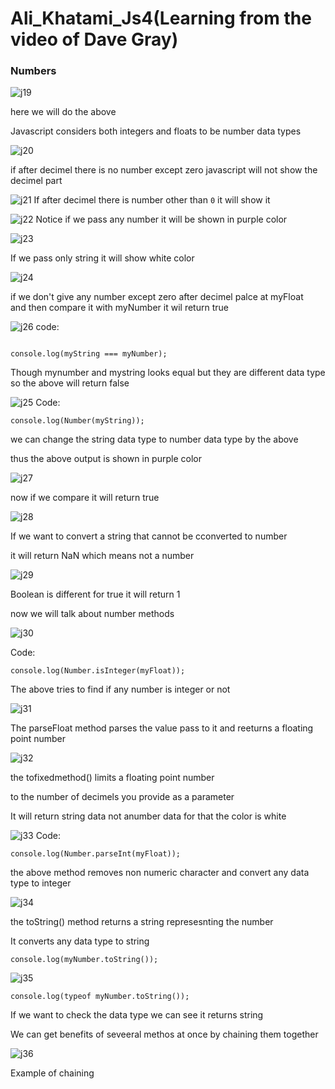 # Ali_Khatami_Js4(Learning from the video of Dave Gray)

### Numbers

![j19](https://github.com/C191068/Ali_Khatami_JS4/assets/89090776/dc627031-86e1-425b-820c-3954dc930604)

here we will do the above <br>

Javascript considers both integers and floats to be number data types <br>

![j20](https://github.com/C191068/Ali_Khatami_JS4/assets/89090776/dbc6b082-9fac-4264-82cc-3f90aea044fa)

if after decimel there is no number except zero javascript will not show the decimel part <br>


![j21](https://github.com/C191068/Ali_Khatami_JS4/assets/89090776/e24279b4-aca3-452f-b8af-af6a9d3bd348)
If after decimel there is number other than ```0``` it will show it<br>


![j22](https://github.com/C191068/Ali_Khatami_JS4/assets/89090776/043dd6f4-39e1-4bb6-ae26-6573cefd2b5f)
Notice if we pass any number it will be shown in purple color <br>

![j23](https://github.com/C191068/Ali_Khatami_JS4/assets/89090776/327a142c-1ce7-4ceb-9fb9-ae62ed796bab)

If we pass only string it will show white color <br>


![j24](https://github.com/C191068/Ali_Khatami_JS4/assets/89090776/b475ae00-41c6-49cb-9e00-393ad0ba60f2)

if we don't give any number except zero after decimel palce at myFloat <br>
and then compare it with myNumber it wil return true <br>


![j26](https://github.com/C191068/Ali_Khatami_JS4/assets/89090776/faaad856-bf76-44ea-9412-bfcf26fba638)
code:

```

console.log(myString === myNumber);

```

Though mynumber and mystring looks equal but they are  different data type so the above will return false <br>




![j25](https://github.com/C191068/Ali_Khatami_JS4/assets/89090776/b24bba60-c677-4389-ad1f-b35265141971)
Code:

```
console.log(Number(myString));

```

we can change the string data type to number data type by the above <br>

thus the above output is shown in purple color <br>


![j27](https://github.com/C191068/Ali_Khatami_JS4/assets/89090776/5eedb750-e24b-496d-9291-6df11d711b9b)

now if we compare it will return true <br>

![j28](https://github.com/C191068/Ali_Khatami_JS4/assets/89090776/8f1f0d38-9244-4529-9f94-98b1fce0ac37)

If we want to convert a string that cannot be cconverted to number <br>

it will return NaN which means not a number <br>

![j29](https://github.com/C191068/Ali_Khatami_JS4/assets/89090776/3a2853bd-ab4c-47d8-a39b-97158332d4d0)

Boolean is different for true it will return 1 <br>



now we will talk about number methods <br>



![j30](https://github.com/C191068/Ali_Khatami_JS4/assets/89090776/e5857685-29f6-4512-9b20-e0c2d6ac279c)

Code:

```
console.log(Number.isInteger(myFloat));

```

The above tries to find if any number is integer or not <br>


![j31](https://github.com/C191068/Ali_Khatami_JS4/assets/89090776/0cff7475-10e7-4e47-8c2c-bc8f681234ef)


The parseFloat method parses the value pass to it and reeturns a floating point number <br>

![j32](https://github.com/C191068/Ali_Khatami_JS4/assets/89090776/4d22a016-9fa1-4495-a549-a3bf35368db6)

the tofixedmethod() limits a floating point number <br>

to the number of decimels you provide as a parameter <br>

It will return string data not anumber data for that the color is white <br>

![j33](https://github.com/C191068/Ali_Khatami_JS4/assets/89090776/b552a22c-36f3-4e07-8d7d-8e2af21cfb83)
Code:

```
console.log(Number.parseInt(myFloat));

```

the above method removes non numeric character and convert any data type to integer <br>



![j34](https://github.com/C191068/Ali_Khatami_JS4/assets/89090776/40e694c6-426e-4cb0-846c-46cf6502bdf2)


the toString() method returns a string represesnting the number <br>

It converts any data type to string <br>

```
console.log(myNumber.toString());

```



![j35](https://github.com/C191068/Ali_Khatami_JS4/assets/89090776/3fd344e1-bbc1-403e-a028-71af86991c43)
```
console.log(typeof myNumber.toString());

```

If we want to check the data type we can see it returns string <br>


We can get benefits of seveeral methos at once by chaining them together <br>


![j36](https://github.com/C191068/Ali_Khatami_JS4/assets/89090776/5833f11f-a301-45bd-ac8e-1302a7bf4f50)

Example of chaining <br>












